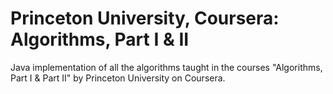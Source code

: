 # Princeton University, Coursera: Algorithms, Part I &  II

Java implementation of all the algorithms taught in the courses "Algorithms, Part I & Part II" by Princeton University on Coursera.